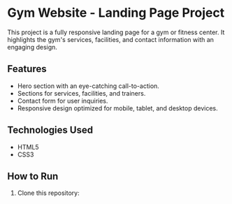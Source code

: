 # Gym Website - Landing Page Project

This project is a fully responsive landing page for a gym or fitness center. It highlights the gym's services, facilities, and contact information with an engaging design.

## Features
- Hero section with an eye-catching call-to-action.
- Sections for services, facilities, and trainers.
- Contact form for user inquiries.
- Responsive design optimized for mobile, tablet, and desktop devices.

## Technologies Used
- HTML5
- CSS3


## How to Run
1. Clone this repository:
